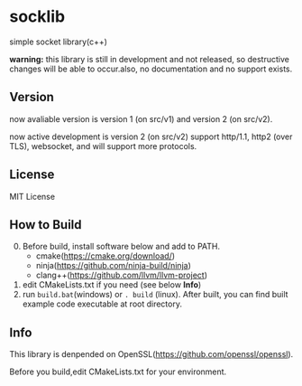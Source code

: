# socklib
simple socket library(c++)

**warning:**  this library is still in development and not released, so destructive changes will be able to occur.also, no documentation and no support exists.

## Version
now avaliable version is version 1 (on src/v1) and version 2 (on src/v2). 

now active development is version 2 (on src/v2) support http/1.1, http2 (over TLS), websocket, and will support more protocols.

## License
MIT License

## How to Build
0. Before build, install software below and add to PATH.
   - cmake(https://cmake.org/download/)
   - ninja(https://github.com/ninja-build/ninja)
   -  clang++(https://github.com/llvm/llvm-project)
2. edit CMakeLists.txt if you need (see below **Info**) 
3. run ```build.bat```(windows) or ```. build``` (linux). After built, you can find built example code executable at root directory.


## Info
This library is denpended on OpenSSL(https://github.com/openssl/openssl).

Before you build,edit CMakeLists.txt for your environment.
